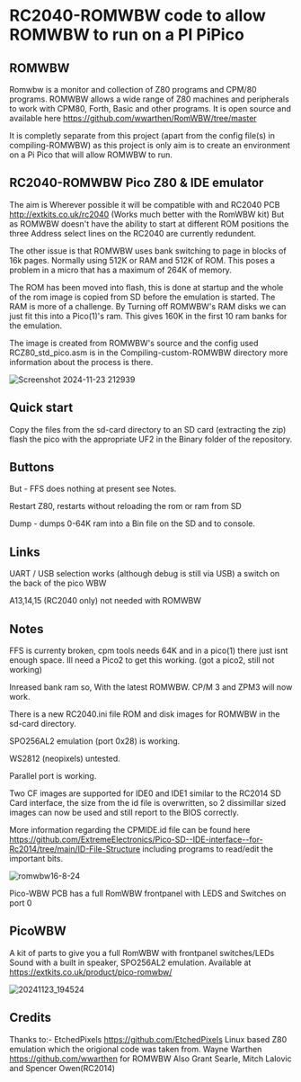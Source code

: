 # RC2040-ROMWBW code to allow ROMWBW to run on a PI PiPico 

## ROMWBW
Romwbw is a monitor and collection of Z80 programs and CPM/80 programs. ROMWBW allows a wide range of Z80 machines and peripherals to work with CPM80, Forth, Basic and other programs. 
It is open source and available here https://github.com/wwarthen/RomWBW/tree/master 

It is completly separate from this project (apart from the config file(s) in compiling-ROMWBW) as this project is only aim is to create an environment on a Pi Pico that will allow ROMWBW to run. 

## RC2040-ROMWBW Pico Z80 & IDE emulator
The aim is Wherever possible it will be compatible with and RC2040 PCB http://extkits.co.uk/rc2040 (Works much better with the RomWBW kit)
But as ROMWBW doesn't have the ability to start at different ROM positions the three Address select lines on the RC2040 are currently redundent.

The other issue is that ROMWBW uses bank switching to page in blocks of 16k pages. Normally using 512K or RAM and 512K of ROM. This poses a problem in a micro that has a maximum of 264K of memory. 

The ROM has been moved into flash, this is done at startup and the whole of the rom image is copied from SD before the emulation is started. 
The RAM is more of a challenge. By Turning off ROMWBW's RAM disks we can just fit this into a Pico(1)'s ram. This gives 160K in the first 10 ram banks for the emulation.

The image is created from ROMWBW's source and the config used RCZ80_std_pico.asm is in the Compiling-custom-ROMWBW directory
more information about the process is there.

![Screenshot 2024-11-23 212939](https://github.com/user-attachments/assets/90fe8368-67ae-4220-b8b3-bf5141625553)

## Quick start
Copy the files from the sd-card directory to an SD card (extracting the zip)
flash the pico with the appropriate UF2 in the Binary folder of the repository. 


## Buttons

But - FFS does nothing at present see Notes.

Restart Z80, restarts without reloading the rom or ram from SD

Dump - dumps 0-64K ram into a Bin file on the SD and to console.

## Links 
UART / USB selection works (although debug is still via USB) a switch on the back of the pico WBW

A13,14,15 (RC2040 only) not needed with ROMWBW

## Notes
FFS is currenty broken, cpm tools needs 64K and in a pico(1) there just isnt enough space. Ill need a Pico2 to get this working. (got a pico2, still not working)

Inreased bank ram so, With the latest ROMWBW. CP/M 3 and ZPM3 will now work.

There is a new RC2040.ini file ROM and disk images for ROMWBW in the sd-card directory.

SPO256AL2 emulation (port 0x28) is working. 

WS2812 (neopixels) untested.

Parallel port is working.

Two CF images are supported for IDE0 and IDE1 similar to the RC2014 SD Card interface, the size from the id file is overwritten, so 2 dissimillar sized images can now be used and still report to the BIOS correctly.

More information regarding the CPMIDE.id file can be found here https://github.com/ExtremeElectronics/Pico-SD--IDE-interface--for-Rc2014/tree/main/ID-File-Structure including programs to read/edit the important bits.

![romwbw16-8-24](https://github.com/user-attachments/assets/60d47d1b-ad1c-487d-b0ce-a513a7ee87ff)

Pico-WBW PCB has a full RomWBW frontpanel with LEDS and Switches on port 0

## PicoWBW
A kit of parts to give you a full RomWBW with frontpanel switches/LEDs Sound with a built in speaker, SPO256AL2 emulation. Available at https://extkits.co.uk/product/pico-romwbw/

![20241123_194524](https://github.com/user-attachments/assets/9bb83998-a8b4-4b08-9177-76e0209d4d85)



## Credits
Thanks to:-
EtchedPixels https://github.com/EtchedPixels Linux based Z80 emulation which the origional code was taken from.
Wayne Warthen https://github.com/wwarthen  for ROMWBW
Also
Grant Searle, Mitch Lalovic and Spencer Owen(RC2014)



